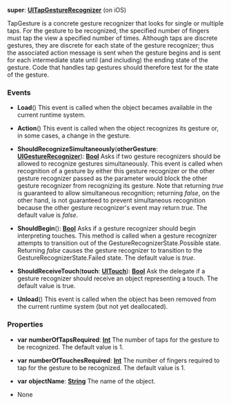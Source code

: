 **super**: **[UITapGestureRecognizer](UITapGestureRecognizer.md)** (on iOS)

TapGesture is a concrete gesture recognizer that looks for single or multiple taps. For the gesture to be recognized, the specified number of fingers must tap the view a specified number of times. Although taps are discrete gestures, they are discrete for each state of the gesture recognizer; thus the associated action message is sent when the gesture begins and is sent for each intermediate state until (and including) the ending state of the gesture. Code that handles tap gestures should therefore test for the state of the gesture.

### Events

* **Load**()
This event is called when the object becames available in the current runtime system.

* **Action**()
This event is called when the object recognizes its gesture or, in some cases, a change in the gesture.

* **ShouldRecognizeSimultaneously**(**otherGesture**: **[UIGestureRecognizer](UIGestureRecognizer.md)**): <strong>[Bool](../gravity/bool.md)</strong> 
Asks if two gesture recognizers should be allowed to recognize gestures simultaneously. This event is called when recognition of a gesture by either this gesture recognizer or the other gesture recognizer passed as the parameter would block the other gesture recognizer from recognizing its gesture. Note that returning <i>true</i> is guaranteed to allow simultaneous recognition; returning <i>false</i>, on the other hand, is not guaranteed to prevent simultaneous recognition because the other gesture recognizer's event may return <i>true</i>. The default value is <i>false</i>.

* **ShouldBegin**(): <strong>[Bool](../gravity/bool.md)</strong> 
Asks if a gesture recognizer should begin interpreting touches. This method is called when a gesture recognizer attempts to transition out of the GestureRecognizerState.Possible state. Returning <i>false</i> causes the gesture recognizer to transition to the GestureRecognizerState.Failed state. The default value is <i>true</i>.

* **ShouldReceiveTouch**(**touch**: **[UITouch](UITouch.md)**): <strong>[Bool](../gravity/bool.md)</strong> 
Ask the delegate if a gesture recognizer should receive an object representing a touch. The default value is true.

* **Unload**()
This event is called when the object has been removed from the current runtime system (but not yet deallocated).



### Properties

* **var** **numberOfTapsRequired**: **[Int](../gravity/int.md)**
The number of taps for the gesture to be recognized. The default value is 1.

* **var** **numberOfTouchesRequired**: **[Int](../gravity/int.md)**
The number of fingers required to tap for the gesture to be recognized. The default value is 1.

* **var** **objectName**: **[String](../gravity/string.md)**
The name of the object.



* None

